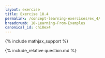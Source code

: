 ```yaml
---
layout: exercise
title: Exercise 18.4
permalink: /concept-learning-exercises/ex_4/
breadcrumb: 18-Learning-From-Examples
canonical_id: ch18ex4
---
```


{% include mathjax_support %}
<div id="hiddden">{% include_relative question.md %}</div>